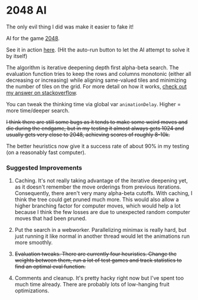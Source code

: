 # 2048 AI

The only evil thing I did was make it easier to fake it!

AI for the game [2048](https://github.com/gabrielecirulli/2048).

See it in action [here](http://theocoder.github.io/2048-AI/). (Hit the auto-run button to let the AI attempt to solve it by itself)

The algorithm is iterative deepening depth first alpha-beta search. The evaluation function tries to keep the rows and columns monotonic (either all decreasing or increasing) while aligning same-valued tiles and minimizing the number of tiles on the grid. For more detail on how it works, [check out my answer on stackoverflow](http://stackoverflow.com/a/22389702/1056032).

You can tweak the thinking time via global var `animationDelay`. Higher = more time/deeper search.

~~I think there are still some bugs as it tends to make some weird moves and die during the endgame, but in my testing it almost always gets 1024 and usually gets very close to 2048, achieving scores of roughly 8-10k.~~

The better heuristics now give it a success rate of about 90% in my testing (on a reasonably fast computer).

### Suggested Improvements

1.  Caching. It's not really taking advantage of the iterative deepening yet, as it doesn't remember the move orderings from previous iterations. Consequently, there aren't very many alpha-beta cutoffs. With caching, I think the tree could get pruned much more. This would also allow a higher branching factor for computer moves, which would help a lot because I think the few losses are due to unexpected random computer moves that had been pruned.

2. Put the search in a webworker. Parallelizing minimax is really hard, but just running it like normal in another thread would let the animations run more smoothly.

3. ~~Evaluation tweaks. There are currently four heuristics. Change the weights between them, run a lot of test games and track statistics to find an optimal eval function.~~

4. Comments and cleanup. It's pretty hacky right now but I've spent too much time already. There are probably lots of low-hanging fruit optimizations.
